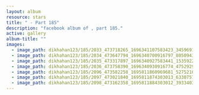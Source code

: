 ```yaml
---
layout: album
resource: stars
title: " - Part 185"
description: "facebook album of , part 185."
active: gallery
album-title: ""
images:
  - image_path: dikhahan123/185/2033_473718265_1696341107583423_3459691329174715308_n.jpg
  - image_path: dikhahan123/185/2034_473647794_1696340700916797_8050943344469543792_n.jpg
  - image_path: dikhahan123/185/2035_473317897_1696340927583441_1535922923857090131_n.jpg
  - image_path: dikhahan123/185/2036_473758390_1696340930916774_4752929314573808889_n.jpg
  - image_path: dikhahan123/185/2096_473582258_1695811860969681_5275210668674899104_n.jpg
  - image_path: dikhahan123/185/2097_473021840_1695811874303013_6330757300449549132_n.jpg
  - image_path: dikhahan123/185/2098_473162358_1695811884303012_3933403003281307700_n.jpg
---
```

